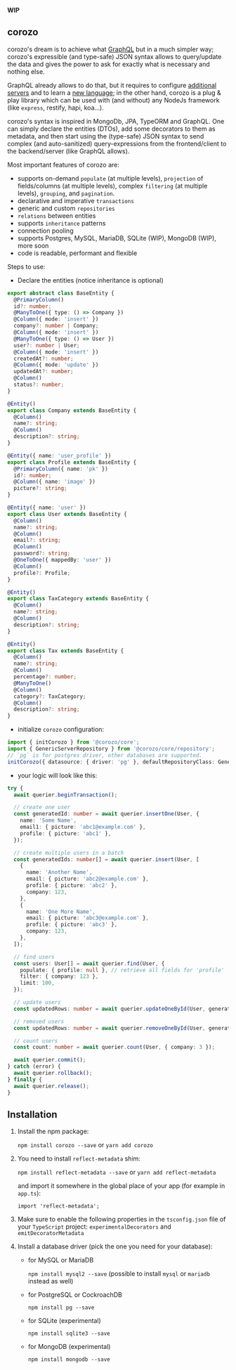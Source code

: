 **WIP**

## corozo

<!-- [![build status](https://travis-ci.org/rogerpadilla/corozo.svg?branch=master)](https://travis-ci.org/rogerpadilla/corozo?branch=master) -->
<!-- [![coverage status](https://coveralls.io/repos/rogerpadilla/corozo/badge.svg?branch=master)](https://coveralls.io/r/rogerpadilla/corozo?branch=master) -->
<!-- [![dependencies status](https://david-dm.org/rogerpadilla/corozo/status.svg)](https://david-dm.org/rogerpadilla/corozo/status.svg) -->
<!-- [![dev dependencies status](https://david-dm.org/rogerpadilla/corozo/dev-status.svg)](https://david-dm.org/rogerpadilla/corozo/dev-status.svg) -->
<!-- [![npm downloads](https://img.shields.io/npm/dm/corozo.svg)](https://www.npmjs.com/package/corozo) -->
<!-- [![npm version](https://badge.fury.io/js/corozo.svg)](https://www.npmjs.com/corozo) -->

corozo's dream is to achieve what [GraphQL](https://graphql.org/learn) but in a much simpler way; corozo's expressible (and type-safe) JSON syntax allows to query/update the data and gives the power to ask for exactly what is necessary and nothing else.

GraphQL already allows to do that, but it requires to configure [additional servers](https://graphql.org/learn/execution) and to learn a [new language](https://graphql.org/learn/queries); in the other hand, corozo is a plug & play library which can be used with (and without) any NodeJs framework (like `express`, restify, hapi, koa...).

corozo's syntax is inspired in MongoDb, JPA, TypeORM and GraphQL. One can simply declare the entities (DTOs), add some decorators to them as metadata, and then start using the (type-safe) JSON syntax to send complex (and auto-sanitized) query-expressions from the frontend/client to the backend/server (like GraphQL allows).

Most important features of corozo are:

- supports on-demand `populate` (at multiple levels), `projection` of fields/columns (at multiple levels), complex `filtering` (at multiple levels), `grouping`,
  and `pagination`.
- declarative and imperative `transactions`
- generic and custom `repositories`
- `relations` between entities
- supports `inheritance` patterns
- connection pooling
- supports Postgres, MySQL, MariaDB, SQLite (WIP), MongoDB (WIP), more soon
- code is readable, performant and flexible

Steps to use:

- Declare the entities (notice inheritance is optional)

```typescript
export abstract class BaseEntity {
  @PrimaryColumn()
  id?: number;
  @ManyToOne({ type: () => Company })
  @Column({ mode: 'insert' })
  company?: number | Company;
  @Column({ mode: 'insert' })
  @ManyToOne({ type: () => User })
  user?: number | User;
  @Column({ mode: 'insert' })
  createdAt?: number;
  @Column({ mode: 'update' })
  updatedAt?: number;
  @Column()
  status?: number;
}

@Entity()
export class Company extends BaseEntity {
  @Column()
  name?: string;
  @Column()
  description?: string;
}

@Entity({ name: 'user_profile' })
export class Profile extends BaseEntity {
  @PrimaryColumn({ name: 'pk' })
  id?: number;
  @Column({ name: 'image' })
  picture?: string;
}

@Entity({ name: 'user' })
export class User extends BaseEntity {
  @Column()
  name?: string;
  @Column()
  email?: string;
  @Column()
  password?: string;
  @OneToOne({ mappedBy: 'user' })
  @Column()
  profile?: Profile;
}

@Entity()
export class TaxCategory extends BaseEntity {
  @Column()
  name?: string;
  @Column()
  description?: string;
}

@Entity()
export class Tax extends BaseEntity {
  @Column()
  name?: string;
  @Column()
  percentage?: number;
  @ManyToOne()
  @Column()
  category?: TaxCategory;
  @Column()
  description?: string;
}
```

- initialize `corozo` configuration:

```typescript
import { initCorozo } from '@corozo/core';
import { GenericServerRepository } from '@corozo/core/repository';
// `pg` is for postgres driver, other databases are supported.
initCorozo({ datasource: { driver: 'pg' }, defaultRepositoryClass: GenericServerRepository });
```

- your logic will look like this:

```typescript
try {
  await querier.beginTransaction();

  // create one user
  const generatedId: number = await querier.insertOne(User, {
    name: 'Some Name',
    email1: { picture: 'abc1@example.com' },
    profile: { picture: 'abc1' },
  });

  // create multiple users in a batch
  const generatedIds: number[] = await querier.insert(User, [
    {
      name: 'Another Name',
      email: { picture: 'abc2@example.com' },
      profile: { picture: 'abc2' },
      company: 123,
    },
    {
      name: 'One More Name',
      email: { picture: 'abc3@example.com' },
      profile: { picture: 'abc3' },
      company: 123,
    },
  ]);

  // find users
  const users: User[] = await querier.find(User, {
    populate: { profile: null }, // retrieve all fields for 'profile'
    filter: { company: 123 },
    limit: 100,
  });

  // update users
  const updatedRows: number = await querier.updateOneById(User, generatedId, { company: 123 });

  // removed users
  const updatedRows: number = await querier.removeOneById(User, generatedId);

  // count users
  const count: number = await querier.count(User, { company: 3 });

  await querier.commit();
} catch (error) {
  await querier.rollback();
} finally {
  await querier.release();
}
```

## Installation

1. Install the npm package:

   `npm install corozo --save` or `yarn add corozo`

2. You need to install `reflect-metadata` shim:

   `npm install reflect-metadata --save` or `yarn add reflect-metadata`

   and import it somewhere in the global place of your app (for example in `app.ts`):

   `import 'reflect-metadata';`

3. Make sure to enable the following properties in the `tsconfig.json` file of your `TypeScript` project: `experimentalDecorators` and `emitDecoratorMetadata`

4. Install a database driver (pick the one you need for your database):

   - for MySQL or MariaDB

     `npm install mysql2 --save` (possible to install `mysql` or `mariadb` instead as well)

   - for PostgreSQL or CockroachDB

     `npm install pg --save`

   - for SQLite (experimental)

     `npm install sqlite3 --save`

   - for MongoDB (experimental)

     `npm install mongodb --save`




